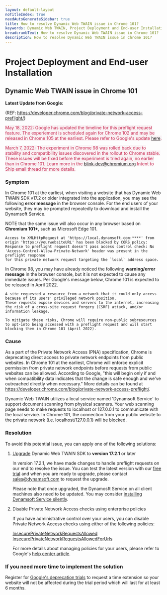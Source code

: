 ```yaml
---
layout: default-layout
noTitleIndex: true
needAutoGenerateSidebar: true
title: How to resolve Dynamic Web TWAIN issue in Chrome 101?
keywords: Dynamic Web TWAIN, Project Deployment and End-user Installation, Chrome 101, Private Network Access, preflight request
breadcrumbText: How to resolve Dynamic Web TWAIN issue in Chrome 101?
description: How to resolve Dynamic Web TWAIN issue in Chrome 101?
---
```


# Project Deployment and End-user Installation

## Dynamic Web TWAIN issue in Chrome 101

**Latest Update from Google:**

(REF: <a href="https://developer.chrome.com/blog/private-network-access-preflight/" target="_blank">https://developer.chrome.com/blog/private-network-access-preflight/</a>)

<span style="background-color:#f9f2f4; color:#c7254e">May 18, 2022: Google has updated the timeline for this preflight request feature. The experiement is scheduled again for Chrome 102 and may be released in Chrome 105 at the earliest. Please refer to Google's update <a href="https://developer.chrome.com/blog/private-network-access-preflight/" target="_blank">here</a>.</span>

<span style="background-color:#f9f2f4; color:#c7254e">March 7, 2022: The experiment in Chrome 98 was rolled back due to stability and compatibility issues discovered in the rollout to Chrome stable. These issues will be fixed before the experiment is tried again, no earlier than in Chrome 101. Learn more in the blink-dev@chromium.org Intent to Ship email thread for more details.</span>

### Symptom

 In Chrome 101 at the earliest, when visiting a website that has Dynamic Web TWAIN SDK v17.2 or older integrated into the application, you may see the following **error message** in the browser console. For the end users of your website, they may be prompted repeatedly to download and install the Dynamsoft Service.

NOTE that the same issue will also occur in any browser based on **Chromium 101+**, such as Microsoft Edge 101.

```
Access to XMLHttpRequest at 'https://local.dynamsoft.com:****' from origin 'https://yourwebsiteURL' has been blocked by CORS policy: 
Response to preflight request doesn't pass access control check: No 'Access-Control-Allow-Private-Network' header was present in the preflight response 
for this private network request targeting the `local` address space.
```

In Chrome 98, you may have already noticed the following **warning/error message** in the browser console, but it is not expected to cause any immediate issues. Per Google's message below, Chrome 101 is expected to be released in April 2022.

```
A site requested a resource from a network that it could only access because of its users' privileged network position. 
These requests expose devices and servers to the internet, increasing the risk of a cross-site request forgery (CSRF) attack, and/or information leakage.

To mitigate these risks, Chrome will require non-public subresources to opt-into being accessed with a preflight request and will start blocking them in Chrome 101 (April 2022).
```

### Cause

As a part of the Private Network Access (PNA) specification, Chrome is deprecating direct access to private network endpoints from public websites. In Chrome 101 at the earliest, Chrome will enforce explicit permission from private network endpoints before requests from public websites can be allowed. According to Google, "this will begin only if and when compatibility data indicates that the change is safe enough and we've outreached directly when necessary." More details can be found at <a href="https://developer.chrome.com/blog/private-network-access-preflight/" target="_blank">https://developer.chrome.com/blog/private-network-access-preflight/</a>.

Dynamic Web TWAIN utilizes a local service named 'Dynamsoft Service' to support document scanning from physical scanners. Your web scanning page needs to make requests to localhost or 127.0.0.1 to communicate with the local service. In Chrome 101, the connection from your public website to the private network (i.e. localhost/127.0.0.1) will be blocked.

### Resolution

To avoid this potential issue, you can apply one of the following solutions:

1. <a href="https://www.dynamsoft.com/web-twain/docs/indepth/development/upgrade.html?ver=latest" target="_blank">Upgrade</a> Dynamic Web TWAIN SDK to **version 17.2.1** or later

   In version 17.2.1, we have made changes to handle preflight requests on our end to resolve the issue. You can test the latest version with our <a href="https://www.dynamsoft.com/web-twain/downloads/" target="_blank">free trial</a> and when you are ready to upgrade, please contact <a href="mailto:sales@dynamsoft.com" target="_blank">sales@dynamsoft.com</a> to request the upgrade.

   Please note that once upgraded, the Dynamosft Service on all client machines also need to be updated. You may consider <a href="https://www.dynamsoft.com/web-twain/docs/faq/can-i-install-dynamsoft-service-silently.html?ver=latest#can-i-install-dynamsoft-service-silently" target="_blank">installing Dynamsoft Service silently</a>.

2. Disable Private Network Access checks using enterprise policies

   If you have administrative control over your users, you can disable Private Network Access checks using either of the following policies:

   <a href="https://chromeenterprise.google/policies/#InsecurePrivateNetworkRequestsAllowed" target="_blank">InsecurePrivateNetworkRequestsAllowed</a> 
   <a href="https://chromeenterprise.google/policies/#InsecurePrivateNetworkRequestsAllowedForUrls" target="_blank">InsecurePrivateNetworkRequestsAllowedForUrls</a> 

   For more details about managing policies for your users, please refer to Google's <a href="https://support.google.com/chrome/a/answer/9037717" target="_blank">help center article</a>.

### If you need more time to implement the solution

   Register for <a href="https://developer.chrome.com/blog/origin-trials/#deprecation-trials" target="_blank">Google's deprecation trials</a> to request a time extension so your website will not be affected during the trial period which will last for at least 6 months.

